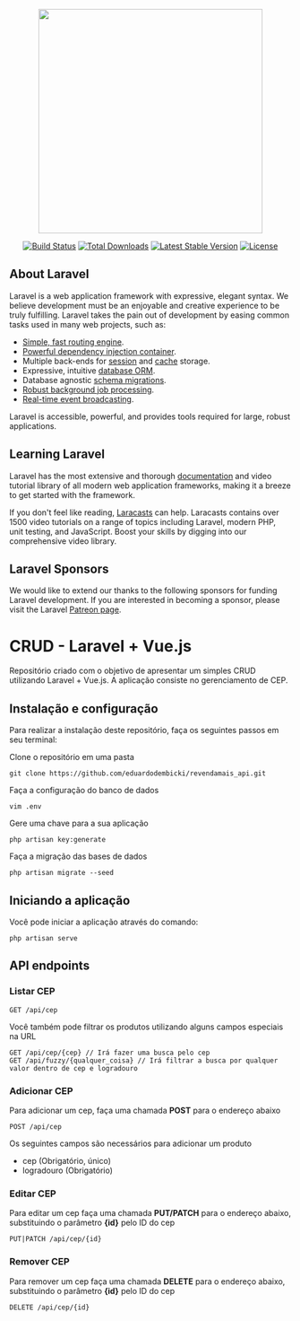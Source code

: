 <p align="center"><a href="https://laravel.com" target="_blank"><img src="https://raw.githubusercontent.com/laravel/art/master/logo-lockup/5%20SVG/2%20CMYK/1%20Full%20Color/laravel-logolockup-cmyk-red.svg" width="400"></a></p>

<p align="center">
<a href="https://travis-ci.org/laravel/framework"><img src="https://travis-ci.org/laravel/framework.svg" alt="Build Status"></a>
<a href="https://packagist.org/packages/laravel/framework"><img src="https://img.shields.io/packagist/dt/laravel/framework" alt="Total Downloads"></a>
<a href="https://packagist.org/packages/laravel/framework"><img src="https://img.shields.io/packagist/v/laravel/framework" alt="Latest Stable Version"></a>
<a href="https://packagist.org/packages/laravel/framework"><img src="https://img.shields.io/packagist/l/laravel/framework" alt="License"></a>
</p>

## About Laravel

Laravel is a web application framework with expressive, elegant syntax. We believe development must be an enjoyable and creative experience to be truly fulfilling. Laravel takes the pain out of development by easing common tasks used in many web projects, such as:

- [Simple, fast routing engine](https://laravel.com/docs/routing).
- [Powerful dependency injection container](https://laravel.com/docs/container).
- Multiple back-ends for [session](https://laravel.com/docs/session) and [cache](https://laravel.com/docs/cache) storage.
- Expressive, intuitive [database ORM](https://laravel.com/docs/eloquent).
- Database agnostic [schema migrations](https://laravel.com/docs/migrations).
- [Robust background job processing](https://laravel.com/docs/queues).
- [Real-time event broadcasting](https://laravel.com/docs/broadcasting).

Laravel is accessible, powerful, and provides tools required for large, robust applications.

## Learning Laravel

Laravel has the most extensive and thorough [documentation](https://laravel.com/docs) and video tutorial library of all modern web application frameworks, making it a breeze to get started with the framework.

If you don't feel like reading, [Laracasts](https://laracasts.com) can help. Laracasts contains over 1500 video tutorials on a range of topics including Laravel, modern PHP, unit testing, and JavaScript. Boost your skills by digging into our comprehensive video library.

## Laravel Sponsors

We would like to extend our thanks to the following sponsors for funding Laravel development. If you are interested in becoming a sponsor, please visit the Laravel [Patreon page](https://patreon.com/taylorotwell).

# CRUD - Laravel + Vue.js
Repositório criado com o objetivo de apresentar um simples CRUD utilizando Laravel + Vue.js. A aplicação consiste no gerenciamento de CEP.

## Instalação e configuração
Para realizar a instalação deste repositório, faça os seguintes passos em seu terminal:

Clone o repositório em uma pasta  
```
git clone https://github.com/eduardodembicki/revendamais_api.git
```


Faça a configuração do banco de dados  
```
vim .env
```

Gere uma chave para a sua aplicação  
```
php artisan key:generate
```

Faça a migração das bases de dados  
```
php artisan migrate --seed
```

## Iniciando a aplicação
Você pode iniciar a aplicação através do comando:  
```
php artisan serve
```

## API endpoints

### Listar CEP
```
GET /api/cep
```
Você também pode filtrar os produtos utilizando alguns campos especiais na URL  
```
GET /api/cep/{cep} // Irá fazer uma busca pelo cep
GET /api/fuzzy/{qualquer_coisa} // Irá filtrar a busca por qualquer valor dentro de cep e logradouro

```

### Adicionar CEP
Para adicionar um cep, faça uma chamada **POST** para o endereço abaixo  
```
POST /api/cep
```
Os seguintes campos são necessários para adicionar um produto  
- cep (Obrigatório, único)
- logradouro (Obrigatório)

### Editar CEP
Para editar um cep faça uma chamada **PUT/PATCH** para o endereço abaixo, substituindo o parâmetro **{id}** pelo ID do cep  
```
PUT|PATCH /api/cep/{id}
```

### Remover CEP
Para remover um cep faça uma chamada **DELETE** para o endereço abaixo, substituindo o parâmetro **{id}** pelo ID do cep  
```
DELETE /api/cep/{id}
```
